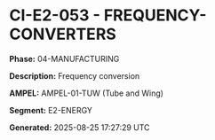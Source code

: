# CI-E2-053 - FREQUENCY-CONVERTERS

**Phase:** 04-MANUFACTURING

**Description:** Frequency conversion

**AMPEL:** AMPEL-01-TUW (Tube and Wing)

**Segment:** E2-ENERGY

**Generated:** 2025-08-25 17:27:29 UTC
